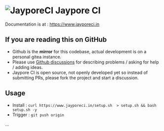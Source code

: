 # ![JayporeCI](docs/source/_static/logo80.png) Jaypore CI

Documentation is at : https://www.jayporeci.in

## If you are reading this on GitHub

- Github is the **mirror** for this codebase, actual development is on a personal gitea instance.
- Please use [Github discussions](https://github.com/theSage21/jaypore_ci/discussions) for describing problems / asking for help / adding ideas.
- Jaypore CI is open source, not openly developed yet so instead of submitting PRs, please fork the project and start a discussion.

## Usage

- Install : `curl https://www.jayporeci.in/setup.sh  > setup.sh && bash setup.sh -y`
- Trigger : `git push origin`

...
